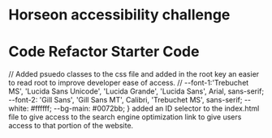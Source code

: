 # Horseon accessibility challenge
# Code Refactor Starter Code
// Added psuedo classes to the css file and added in the root key an easier to read root to improve developer ease of access. //
--font-1:'Trebuchet MS', 'Lucida Sans Unicode', 'Lucida Grande', 'Lucida Sans', Arial, sans-serif;
    --font-2: 'Gill Sans', 'Gill Sans MT', Calibri, 'Trebuchet MS', sans-serif;
    --white: #ffffff;
    --bg-main: #0072bb;
} 
added an ID selector to the index.html file to give access to the search engine optimization link to give users access to that portion of the website.
